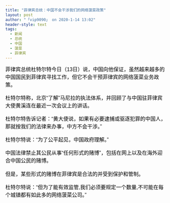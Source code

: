 ```yaml
---
title: "菲律宾总统：中国不会干涉我们的网络菠菜政策"
layout: post
author: "「vip9090」 on 2020-1-14 13:02"
header-style: text
tags:
  - 新闻
  - 总统
  - 中国
  - 菠菜
  - 菲律宾
---
```


<head></head>
<body>
 <div align="left"> 
  <font color="#000"><font face="微软雅黑, Tahoma, Helvetica, Arial, 宋体, sans-serif"><font style="font-size:16px">菲律宾总统杜特尔特今日（13日）说，中国向他保证，虽然越来越多的中国国民到菲律宾寻找工作，但它不会干预菲律宾的网络菠菜业务政策。</font></font></font> 
 </div>
 <br> 
 <div align="left"> 
  <font color="#000"><font face="微软雅黑, Tahoma, Helvetica, Arial, 宋体, sans-serif"><font style="font-size:16px">杜特尔特称，北京“了解”马尼拉的执法体系，并回顾了与中国驻菲律宾大使黄溪连在最近一次会议上的讲话。</font></font></font> 
 </div>
 <br> 
 <div align="left"> 
  <font color="#000"><font face="微软雅黑, Tahoma, Helvetica, Arial, 宋体, sans-serif"><font style="font-size:16px">杜特尔特告诉记者：“黄大使说，如果有必要逮捕或驱逐犯罪的中国人，那就按我们的法律来办事，中方不会干涉。”</font></font></font> 
 </div>
 <br> 
 <div align="left"> 
  <font color="#000"><font face="微软雅黑, Tahoma, Helvetica, Arial, 宋体, sans-serif"><font style="font-size:16px">杜特尔特说：“为了公平起见，中国政府理解。”</font></font></font> 
 </div>
 <br> 
 <div align="left"> 
  <font color="#000"><font face="微软雅黑, Tahoma, Helvetica, Arial, 宋体, sans-serif"><font style="font-size:16px">中国法律禁止其公民从事“任何形式的赌博”，包括在网上以及在海外迎合中国公民的赌博。</font></font></font> 
 </div> 
 <div align="left"> 
  <font color="#000"><font face="微软雅黑, Tahoma, Helvetica, Arial, 宋体, sans-serif"><font style="font-size:16px"><br> 但是，某些形式的赌博在菲律宾是合法的并受到保护和管制。</font></font></font> 
 </div>
 <br> 
 <div align="left"> 
  <font color="#000"><font face="微软雅黑, Tahoma, Helvetica, Arial, 宋体, sans-serif"><font style="font-size:16px">杜特尔特说：“但为了能有效监管,我们必须要规定一个数量,不可能在每个城镇都有如此多的网络菠菜公司。”</font></font></font> 
 </div>
 <br>
</body>


